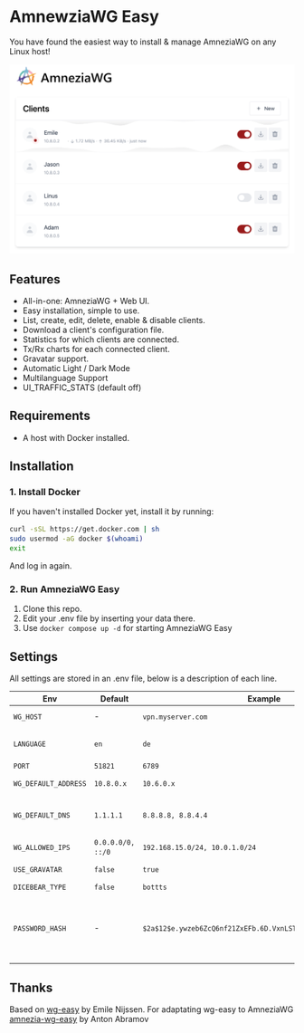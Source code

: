# AmnewziaWG Easy

You have found the easiest way to install & manage AmneziaWG on any Linux host!

<p align="center">
  <img src="https://github.com/spcfox/amnezia-wg-easy/raw/master/assets/screenshot.png" width="802" />
</p>

## Features

* All-in-one: AmneziaWG + Web UI.
* Easy installation, simple to use.
* List, create, edit, delete, enable & disable clients.
* Download a client's configuration file.
* Statistics for which clients are connected.
* Tx/Rx charts for each connected client.
* Gravatar support.
* Automatic Light / Dark Mode
* Multilanguage Support
* UI_TRAFFIC_STATS (default off)

## Requirements

* A host with Docker installed.

## Installation

### 1. Install Docker

If you haven't installed Docker yet, install it by running:

```bash
curl -sSL https://get.docker.com | sh
sudo usermod -aG docker $(whoami)
exit
```

And log in again.

### 2. Run AmneziaWG Easy

1) Clone this repo.
2) Edit your .env file by inserting your data there.
3) Use ```docker compose up -d``` for starting AmneziaWG Easy

## Settings
All settings are stored in an .env file, below is a description of each line.

| Env | Default | Example | Description |
| - | - | - | - |
| `WG_HOST` | - | `vpn.myserver.com` | The public hostname of your VPN server. |
| `LANGUAGE` | `en` | `de` | Web UI language (Supports: en, ru, tr, no, pl, fr, de, ca, es). |
| `PORT` | `51821` | `6789` | TCP port for Web UI. |
| `WG_DEFAULT_ADDRESS` | `10.8.0.x` | `10.6.0.x` | Clients IP address range. |
| `WG_DEFAULT_DNS` | `1.1.1.1` | `8.8.8.8, 8.8.4.4` | DNS server clients will use. If set to blank value, clients will not use any DNS. |
| `WG_ALLOWED_IPS` | `0.0.0.0/0, ::/0` | `192.168.15.0/24, 10.0.1.0/24` | Allowed IPs clients will use. |
| `USE_GRAVATAR`| `false`| `true`| Use or not GRAVATAR service |
| `DICEBEAR_TYPE`| `false`| `bottts`| see [dicebear types](https://www.dicebear.com/styles/) |
| `PASSWORD_HASH` | - | `$2a$12$e.ywzeb6ZcQ6nf21ZxEFb.6D.VxnLSTQjIYKqEXFZoWtI2W/bSqMS` | When set, requires a password when logging in to the Web UI. Get hash: docker run -it ghcr.io/w0rng/amnezia-wg-easy wgpw YOUR_PASSWORD |

## Thanks

Based on [wg-easy](https://github.com/wg-easy/wg-easy) by Emile Nijssen.
For adaptating wg-easy to AmneziaWG [amnezia-wg-easy](https://github.com/w0rng/amnezia-wg-easy) by Anton Abramov
